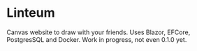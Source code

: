 # Linteum
Canvas website to draw with your friends. Uses Blazor, EFCore, PostgresSQL and Docker.
Work in progress, not even 0.1.0 yet.
